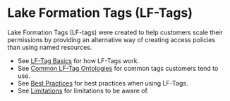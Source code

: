 # Lake Formation Tags (LF-Tags)

Lake Formation Tags (LF-tags) were created to help customers scale their permissions by providing an alternative way of creating access policies than using named resources. 

* See [LF-Tag Basics](basics.md) for how LF-Tags work. 
* See [Common LF-Tag Ontologies](common-ontologies.md) for common tags customers tend to use. 
* See [Best Practices](best-practices.md) for best practices when using LF-Tags.
* See [Limitations](limitations.md) for limitations to be aware of.
